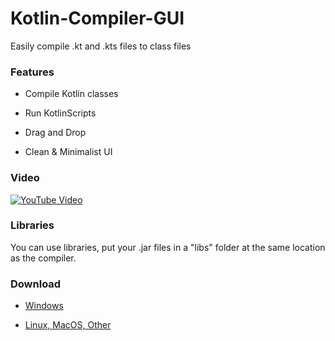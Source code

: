 # Kotlin-Compiler-GUI
Easily compile .kt and .kts files to class files

### Features

- Compile Kotlin classes

- Run KotlinScripts

- Drag and Drop

- Clean & Minimalist UI

### Video

[![YouTube Video](https://i.imgur.com/WmICRnK.png)](https://www.youtube.com/watch?v=7ZBRpbX_dRM)

### Libraries

You can use libraries, put your .jar files in a "libs" folder at the same location as the compiler.

### Download

- [Windows](https://github.com/RHazDev/Kotlin-Compiler-GUI/releases/download/1.0/kotlin-compiler-gui-1.0.exe)

- [Linux, MacOS, Other](https://github.com/RHazDev/Kotlin-Compiler-GUI/releases/download/1.0/kotlin-compiler-gui-1.0.jar)